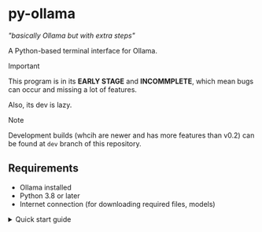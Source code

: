 # py-ollama
*"basically Ollama but with extra steps"*

A Python-based terminal interface for Ollama.
> [!IMPORTANT]  
> This program is in its **EARLY STAGE** and **INCOMMPLETE**, which mean bugs can occur and missing a lot of features.
>
> Also, its dev is lazy.

> [!NOTE]
> Development builds (whcih are newer and has more features than v0.2) can be found at `dev` branch of this repository.
 
## Requirements
- Ollama installed
- Python 3.8 or later
- Internet connection (for downloading required files, models)
<details>
<summary>Quick start guide</summary>

  # Quick start guide
  
  ### 1. Preparing
  Assuming you have Python 3.8 (or later) and Ollama are already installed.
  Check if your Python install is compatible by running `py` or `python3` in terminal.
  If Python is installed, terminal should output like this:
  ```
  > py
  Python 3.12.7 (main, Feb  4 2025, 14:46:03) [GCC 14.2.0] on linux
  Type "help", "copyright", "credits" or "license" for more information.
  >>> 
  ```
  Otherwise, go to https://www.python.org/downloads/ to download Python.
  
  ### 2. Running py-ollama
  Download or clone the repo.
  Install required dependencies from text file `requirements.txt`:
  ```
  py -m pip install -r requirements.txt
  ```
  Download your desired model for Ollama by running:
  ```
  ollama pull [model]
  ```
  with [model] is a name of your chosen model.
  All downloadable models can be found here https://ollama.com/search
  
  Example:
  ```
  ollama pull llama3.2:1b
  ```
  The command above is used to pull a version of `llama3.2` model with 1 billion parameters for low-end computers.
  
  Run `py-ollama.py` with:
  ```
  py pyollama.py
  ```
  Follow the program instructions.
</details>
